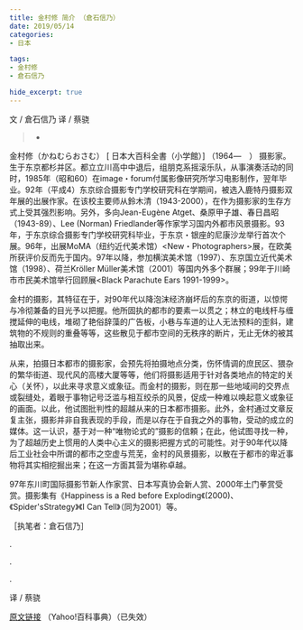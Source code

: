 ```yaml
---
title: 金村修 简介 （倉石信乃）
date: 2019/05/14
categories:
- 日本

tags:
- 金村修
- 倉石信乃

hide_excerpt: true
---
```


文 / 倉石信乃
译 / 蔡骁

> -



<!--more-->

金村修（かねむらおさむ）  [ 日本大百科全書（小学館）]
（1964―　）
​
摄影家。生于东京都杉并区。都立立川高中中退后，组朋克系摇滚乐队，从事演奏活动的同时，1985年（昭和60）在image・forum付属影像研究所学习电影制作，翌年毕业。92年（平成4）东京综合摄影专门学校研究科在学期间，被选入鹿特丹摄影双年展的出展作家。在该校主要师从鈴木清（1943-2000），在作为摄影家的生存方式上受其强烈影响。另外，多向Jean-Eugène Atget、桑原甲子雄、春日昌昭（1943-89）、Lee (Norman) Friedlander等作家学习国内外都市风景摄影。93年，于东京综合摄影专门学校研究科毕业，于东京・银座的尼康沙龙举行首次个展。96年，出展MoMA（纽约近代美术馆）<New・Photographers>展，在欧美所获评价反而先于国内。97年以降，参加横滨美术馆（1997）、东京国立近代美术馆（1998）、荷兰Kröller Müller美术馆（2001）等国内外多个群展；99年于川崎市市民美术馆举行回顾展<Black Parachute Ears 1991-1999>。

金村的摄影，其特征在于，对90年代以降泡沫经济崩坏后的东京的街道，以惊愕与冷彻兼备的目光予以把握。他所固执的都市的要素一以贯之；林立的电线杆与缠搅延伸的电线，堆砌了艳俗辞藻的广告板，小巷与车道的让人无法预料的歪斜，建筑物的不规则的重叠等等，这些散见于都市空间的无秩序的断片，无止无休的被其抽取出来。

从来，拍摄日本都市的摄影家，会预先将拍摄地点分类，伤怀情调的庶民区、猥杂的繁华街道、现代风的高楼大厦等等，他们将摄影适用于针对各类地点的特定的关心（关怀），以此来寻求意义或象征。而金村的摄影，则在那一些地域间的交界点或裂缝处，着眼于事物记号泛滥与相互绞杀的风景，促成一种难以唤起意义或象征的画面。以此，他试图批判性的超越从来的日本都市摄影。此外，金村通过文章反复主张，摄影并非自我表现的手段，而是以存在于自我之外的事物，受动的成立的媒体。这一认识，基于对一种“唯物论式的”摄影的信頼；在此，他试图寻找一种，为了超越历史上惯用的人类中心主义的摄影把握方式的可能性。对于90年代以降后工业社会中所谓的都市之空虚与荒芜，金村的风景摄影，以散在于都市的卑近事物将其实相挖掘出来；在这一方面其营为堪称卓越。

97年东川町国际摄影节新人作家赏、日本写真协会新人赏、2000年土门拳赏受赏。摄影集有《Happiness is a Red before Exploding《(2000)、《Spider'sStrategy》《I Can Tell》（同为2001）等。

［执笔者：倉石信乃］






.

.

.

译 / 蔡骁

[原文链接](http://100.yahoo.co.jp/detail/%E9%87%91%E6%9D%91%E4%BF%AE/ ) （Yahoo!百科事典）（已失效）